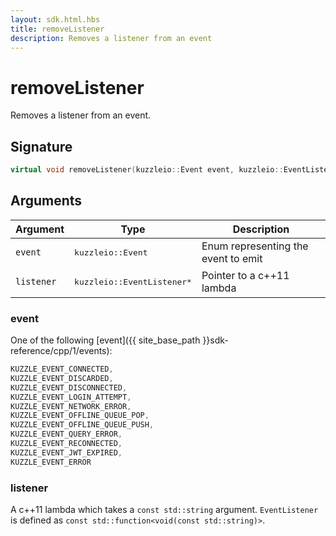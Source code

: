 ```yaml
---
layout: sdk.html.hbs
title: removeListener
description: Removes a listener from an event
---
```


# removeListener

Removes a listener from an event.

## Signature

```cpp
virtual void removeListener(kuzzleio::Event event, kuzzleio::EventListener* listener) = 0;
```

## Arguments

| Argument   | Type                      | Description
| ---------- | ------------------------- | --------------------------
| `event`    | <pre>kuzzleio::Event</pre>  | Enum representing the event to emit
| `listener` | <pre>kuzzleio::EventListener\*</pre> | Pointer to a c++11 lambda

### event

One of the following [event]({{ site_base_path }}sdk-reference/cpp/1/events):

```cpp
KUZZLE_EVENT_CONNECTED,
KUZZLE_EVENT_DISCARDED,
KUZZLE_EVENT_DISCONNECTED,
KUZZLE_EVENT_LOGIN_ATTEMPT,
KUZZLE_EVENT_NETWORK_ERROR,
KUZZLE_EVENT_OFFLINE_QUEUE_POP,
KUZZLE_EVENT_OFFLINE_QUEUE_PUSH,
KUZZLE_EVENT_QUERY_ERROR,
KUZZLE_EVENT_RECONNECTED,
KUZZLE_EVENT_JWT_EXPIRED,
KUZZLE_EVENT_ERROR
```

### listener

A c++11 lambda which takes a `const std::string` argument.
`EventListener` is defined as `const std::function<void(const std::string)>`.

